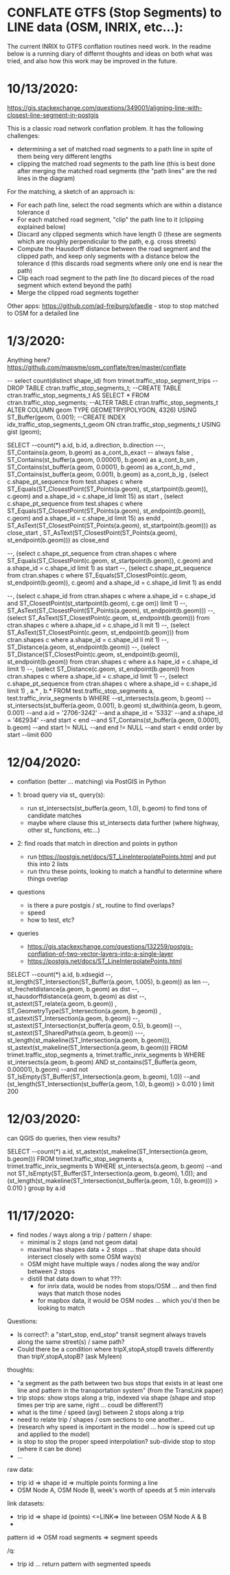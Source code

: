 CONFLATE GTFS (Stop Segments) to LINE data (OSM, INRIX, etc...):
================================================================

The current INRIX to GTFS conflation routines need work.  In the readme below is a running diary of differnt thoughts and ideas on both what was tried, and also how this work may be improved in the future.


10/13/2020:
===========

https://gis.stackexchange.com/questions/349001/aligning-line-with-closest-line-segment-in-postgis

This is a classic road network conflation problem. It has the following challenges:
- determining a set of matched road segments to a path line in spite of them being very different lengths
- clipping the matched road segments to the path line (this is best done after merging the matched road segments (the "path lines" are the red lines in the diagram)

For the matching, a sketch of an approach is:
- For each path line, select the road segments which are within a distance tolerance d
- For each matched road segment, "clip" the path line to it (clipping explained below)
- Discard any clipped segments which have length 0 (these are segments which are roughly perpendicular to the path, e.g. cross streets)
- Compute the Hausdorff distance between the road segment and the clipped path, and keep only segments with a distance below the tolerance d (this discards road segments where only one end is near the path)
- Clip each road segment to the path line (to discard pieces of the road segment which extend beyond the path)
- Merge the clipped road segments together

Other apps:
https://github.com/ad-freiburg/pfaedle - stop to stop matched to OSM for a detailed line

1/3/2020:
===========

Anything here?  https://github.com/mapsme/osm_conflate/tree/master/conflate

-- select count(distinct shape_id) from trimet.traffic_stop_segment_trips
--DROP TABLE ctran.traffic_stop_segments_t;
--CREATE TABLE ctran.traffic_stop_segments_t AS SELECT * FROM ctran.traffic_stop_segments;
--ALTER TABLE ctran.traffic_stop_segments_t ALTER COLUMN geom TYPE GEOMETRY(POLYGON, 4326) USING ST_Buffer(geom, 0.001);
--CREATE INDEX idx_traffic_stop_segments_t_geom ON ctran.traffic_stop_segments_t USING gist (geom);

SELECT --count(*)
a.id, b.id, a.direction, b.direction
---, ST_Contains(a.geom, b.geom) as a_cont_b_exact -- always false
, ST_Contains(st_buffer(a.geom, 0.00001), b.geom) as a_cont_b_sm
, ST_Contains(st_buffer(a.geom, 0.0001), b.geom) as a_cont_b_md
, ST_Contains(st_buffer(a.geom, 0.001), b.geom) as a_cont_b_lg
, (select c.shape_pt_sequence from test.shapes c where ST_Equals(ST_ClosestPoint(ST_Points(a.geom), st_startpoint(b.geom)), c.geom) and a.shape_id = c.shape_id limit 15) as start 
, (select c.shape_pt_sequence from test.shapes c where ST_Equals(ST_ClosestPoint(ST_Points(a.geom), st_endpoint(b.geom)), c.geom) and a.shape_id = c.shape_id limit 15) as endd
, ST_AsText(ST_ClosestPoint(ST_Points(a.geom), st_startpoint(b.geom))) as close_start
, ST_AsText(ST_ClosestPoint(ST_Points(a.geom), st_endpoint(b.geom))) as close_end

--, (select c.shape_pt_sequence from ctran.shapes c where ST_Equals(ST_ClosestPoint(c.geom, st_startpoint(b.geom)), c.geom) and a.shape_id = c.shape_id limit 1) as start 
--, (select c.shape_pt_sequence from ctran.shapes c where ST_Equals(ST_ClosestPoint(c.geom, st_endpoint(b.geom)), c.geom) and a.shape_id = c.shape_id limit 1) as endd

--, (select c.shape_id from ctran.shapes c where a.shape_id = c.shape_id and ST_ClosestPoint(st_startpoint(b.geom), c.ge
om)) limit 1)
--, ST_AsText(ST_ClosestPoint(ST_Points(a.geom), st_endpoint(b.geom)))
--, (select ST_AsText(ST_ClosestPoint(c.geom, st_endpoint(b.geom))) from ctran.shapes c where a.shape_id = c.shape_id li
mit 1)
--, (select ST_AsText(ST_ClosestPoint(c.geom, st_endpoint(b.geom))) from ctran.shapes c where a.shape_id = c.shape_id li
mit 1)
--, ST_Distance(a.geom, st_endpoint(b.geom))
--, (select ST_Distance(ST_ClosestPoint(c.geom, st_endpoint(b.geom)), st_endpoint(b.geom)) from ctran.shapes c where a.s
hape_id = c.shape_id limit 1)
--, (select ST_Distance(c.geom, st_endpoint(b.geom)) from ctran.shapes c where a.shape_id = c.shape_id limit 1)
--, (select c.shape_pt_sequence from ctran.shapes c where a.shape_id = c.shape_id limit 1)
, a.*
, b.*
FROM test.traffic_stop_segments a, test.traffic_inrix_segments b
WHERE 
--st_intersects(a.geom, b.geom)
--st_intersects(st_buffer(a.geom, 0.001), b.geom)
st_dwithin(a.geom, b.geom, 0.001)
--and a.id = '2706-3242'
--and a.shape_id = '5332'
--and a.shape_id = '462934'
--and start < end
--and ST_Contains(st_buffer(a.geom, 0.0001), b.geom)
--and start != NULL
--and end != NULL
--and start < endd
order by start
--limit 600



12/04/2020:
===========
 - conflation (better ... matching) via PostGIS in Python
  - 1: broad query via st_ query(s):
    - run st_intersects(st_buffer(a.geom, 1.0), b.geom) to find tons of candidate matches 
    - maybe where clause this st_intersects data further (where highway, other st_ functions, etc...)
  - 2: find roads that match in direction and points in python
    - run https://postgis.net/docs/ST_LineInterpolatePoints.html and put this into 2 lists
    - run thru these points, looking to match a handful to determine where things overlap

  - questions
    - is there a pure postgis / st_ routine to find overlaps?
    - speed
    - how to test, etc?

  - queries
    - https://gis.stackexchange.com/questions/132259/postgis-conflation-of-two-vector-layers-into-a-single-layer
    - https://postgis.net/docs/ST_LineInterpolatePoints.html

SELECT --count(*)
a.id, b.xdsegid
--, st_length(ST_Intersection(ST_Buffer(a.geom, 1.005), b.geom)) as len
--, st_frechetdistance(a.geom, b.geom) as dist
--, st_hausdorffdistance(a.geom, b.geom) as dist
--, st_astext(ST_relate(a.geom, b.geom))
, ST_GeometryType(ST_Intersection(a.geom, b.geom))
, st_astext(ST_Intersection(a.geom, b.geom)) 
--, st_astext(ST_Intersection(st_buffer(a.geom, 0.5), b.geom)) 
--, st_astext(ST_SharedPaths(a.geom, b.geom))
---, st_length(st_makeline(ST_Intersection(a.geom, b.geom))), st_astext(st_makeline(ST_Intersection(a.geom, b.geom)))
FROM trimet.traffic_stop_segments a, trimet.traffic_inrix_segments b 
WHERE st_intersects(a.geom, b.geom) 
AND   st_contains(ST_Buffer(a.geom, 0.00001), b.geom)
--and not ST_IsEmpty(ST_Buffer(ST_Intersection(a.geom, b.geom), 1.0))
--and (st_length(ST_Intersection(st_buffer(a.geom, 1.0), b.geom)) > 0.010 )
limit 200


12/03/2020:
===========
can QGIS do queries, then view results? 

SELECT --count(*)
a.id, st_astext(st_makeline(ST_Intersection(a.geom, b.geom)))
FROM trimet.traffic_stop_segments a, trimet.traffic_inrix_segments b
WHERE st_intersects(a.geom, b.geom)
--and not ST_IsEmpty(ST_Buffer(ST_Intersection(a.geom, b.geom), 1.0));
and (st_length(st_makeline(ST_Intersection(st_buffer(a.geom, 1.0), b.geom))) > 0.010 )
group by a.id



11/17/2020:
===========
 - find nodes / ways along a trip / pattern / shape:
   - minimal is 2 stops (and not geom data)
   - maximal has shapes data + 2 stops ... that shape data should intersect closely with some OSM way(s)
   - OSM might have multiple ways / nodes along the way and/or between 2 stops
   - distill that data down to what ???:
     - for inrix data, would be nodes from stops/OSM ... and then find ways that match those nodes
     - for mapbox data, it would be OSM nodes ... which you'd then be looking to match

 Questions:
  - Is correct?: a "start_stop, end_stop" transit segment always travels along the same street(s) / same path?
  - Could there be a condition where tripX,stopA,stopB travels differently than tripY,stopA,stopB?  (ask Myleen)


thoughts:
 - "a segment as the path between two bus stops that exists in at least one line and pattern in the transportation system" (from the TransLink paper)
 - trip stops: show stops along a trip, indexed via shape (shape and stop times per trip are same, right ... coudl be different?)
 - what is the time / speed (avg) between 2 stops along a trip
 - need to relate trip / shapes / osm sections to one another...
 - (research why speed is important in the model ... how is speed cut up and applied to the model)
 - is stop to stop the proper speed interpolation?  sub-divide stop to stop (where it can be done)
 - ...


raw data:
 - trip id => shape id => multiple points forming a line
 - OSM Node A, OSM Node B, week's worth of speeds at 5 min intervals
 
link datasets:
 - trip id => shape id (points) <=LINK=> line between OSM Node A & B
 - 
  
pattern id => OSM road segments => segment speeds

/q: 
 - trip id ... return pattern with segmented speeds
